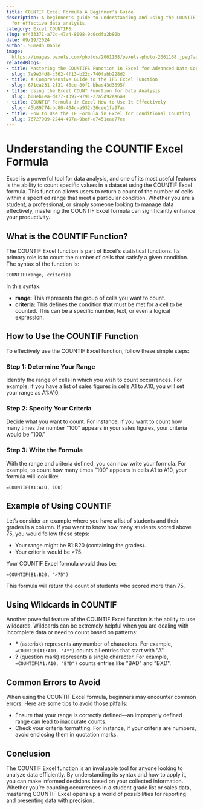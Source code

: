 ```yaml
---
title: COUNTIF Excel Formula A Beginner's Guide
description: A beginner's guide to understanding and using the COUNTIF Excel formula
  for effective data analysis.
category: Excel COUNTIFS
slug: ef433371-a72d-47a4-8098-9c0cdfa2b80b
date: 09/19/2024
author: Sumedh Dable
image: 
  https://images.pexels.com/photos/2061168/pexels-photo-2061168.jpeg?auto=compress&cs=tinysrgb&w=600
relatedBlogs:
- title: Mastering the COUNTIFS Function in Excel for Advanced Data Counting
  slug: 7e9e34d8-c562-4f13-b22c-740fabb228d2
- title: A Comprehensive Guide to the IFS Excel Function
  slug: 671ea231-2f31-46ce-80f1-bbad43d3895f
- title: Using the Excel COUNT Function for Data Analysis
  slug: b08eb1ea-d477-4397-9791-27a5d92ea6a9
- title: COUNTIF Formula in Excel How to Use It Effectively
  slug: 45b89774-bc80-404c-a932-26cee1fa97ac
- title: How to Use the IF Formula in Excel for Conditional Counting
  slug: 76727909-2244-497a-9bef-e7451eae77ee
---
```


# Understanding the COUNTIF Excel Formula

Excel is a powerful tool for data analysis, and one of its most useful features is the ability to count specific values in a dataset using the COUNTIF Excel formula. This function allows users to return a count of the number of cells within a specified range that meet a particular condition. Whether you are a student, a professional, or simply someone looking to manage data effectively, mastering the COUNTIF Excel formula can significantly enhance your productivity.

## What is the COUNTIF Function?

The COUNTIF Excel function is part of Excel's statistical functions. Its primary role is to count the number of cells that satisfy a given condition. The syntax of the function is:

```excel
COUNTIF(range, criteria)
```

In this syntax:

- **range:** This represents the group of cells you want to count.
- **criteria:** This defines the condition that must be met for a cell to be counted. This can be a specific number, text, or even a logical expression.

## How to Use the COUNTIF Function

To effectively use the COUNTIF Excel function, follow these simple steps:

### Step 1: Determine Your Range

Identify the range of cells in which you wish to count occurrences. For example, if you have a list of sales figures in cells A1 to A10, you will set your range as A1:A10.

### Step 2: Specify Your Criteria

Decide what you want to count. For instance, if you want to count how many times the number "100" appears in your sales figures, your criteria would be "100."

### Step 3: Write the Formula

With the range and criteria defined, you can now write your formula. For example, to count how many times "100" appears in cells A1 to A10, your formula will look like:

```excel
=COUNTIF(A1:A10, 100)
```

## Example of Using COUNTIF

Let’s consider an example where you have a list of students and their grades in a column. If you want to know how many students scored above 75, you would follow these steps:

- Your range might be B1:B20 (containing the grades).
- Your criteria would be >75.

Your COUNTIF Excel formula would thus be:

```excel
=COUNTIF(B1:B20, ">75")
```

This formula will return the count of students who scored more than 75.

## Using Wildcards in COUNTIF

Another powerful feature of the COUNTIF Excel function is the ability to use wildcards. Wildcards can be extremely helpful when you are dealing with incomplete data or need to count based on patterns:

- **\*** (asterisk) represents any number of characters. For example, `=COUNTIF(A1:A10, "A*")` counts all entries that start with "A".
- **?** (question mark) represents a single character. For example, `=COUNTIF(A1:A10, "B?D")` counts entries like "BAD" and "BXD".

## Common Errors to Avoid

When using the COUNTIF Excel formula, beginners may encounter common errors. Here are some tips to avoid those pitfalls:

- Ensure that your range is correctly defined—an improperly defined range can lead to inaccurate counts.
- Check your criteria formatting. For instance, if your criteria are numbers, avoid enclosing them in quotation marks.

## Conclusion

The COUNTIF Excel function is an invaluable tool for anyone looking to analyze data efficiently. By understanding its syntax and how to apply it, you can make informed decisions based on your collected information. Whether you’re counting occurrences in a student grade list or sales data, mastering COUNTIF Excel opens up a world of possibilities for reporting and presenting data with precision.
